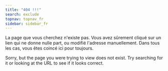 ```yaml
---
title: "404 !!!"
search: exclude
topnav: topnav_fr
sidebar: sidebar_fr
---  
```


La page que vous cherchez n'existe pas. Vous avez sûrement cliqué sur un lien qui ne donne nulle part, ou modifié l'adresse manuellement. Dans tous les cas, vous êtes coincé ici pour toujours.

Sorry, but the page you were trying to view does not exist. Try searching for it or looking at the URL to see if it looks correct.
